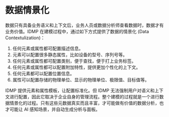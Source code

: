 # 数据情景化

数据只有具备业务语义和上下文后，业务人员或数据分析师查看数据时，数据才有业务价值。IDMP 在建模过程中，通过如下方式提供了数据的情景化 (Data Contextulization)：

1. 任何元素或属性都可配置描述信息。
2. 元素可以配置很多静态属性，比如设备的型号、序列号等。
3. 任何元素或属性都可配置类别，便于查找，便于打上业务标签。
4. 任何元素或属性都可以配置附加特性，提供更加个性化的上下文。
5. 任何元素都可以配置位置信息。
6. 属性可以配置存储的物理单位、显示的物理单位、极限值、目标值等。

IDMP 提供元素和属性模板，让配置标准化。但 IDMP 无法强制用户对语义和上下文进行配置，因此它取决于企业自身的管理流程。整个建模的过程就是一个进行数据情景化的过程。只有这些元数据真实而且丰富，才可能做有价值的数据分析，也才可能让 AI 感知场景，并自动生成分析与面板。
